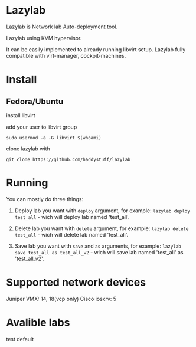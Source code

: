 Lazylab
======
Lazylab is Network lab Auto-deployment tool.

Lazylab using KVM hypervisor.

It can be easily implemented to already running libvirt setup.
Lazylab fully compatible with virt-manager, cockpit-machines.

Install
======

## Fedora/Ubuntu

install libvirt

add your user to libvirt group
```
sudo usermod -a -G libvirt $(whoami)
```
clone lazylab with
```
git clone https://github.com/haddystuff/lazylab
```

Running
======

You can mostly do three things:

1. Deploy lab you want with ``deploy`` argument, for example:
``lazylab deploy test_all`` - wich will deploy lab named 'test_all'.

2. Delete lab you want with ``delete`` argument, for example:
``lazylab delete test_all`` - wich will delete lab named 'test_all'.

3. Save lab you want with ``save`` and ``as`` arguments, for example:
``lazylab save test_all as test_all_v2`` - wich will save lab named 'test_all' as 'test_all_v2'.


Supported network devices
======
Juniper VMX: 14, 18(vcp only)
Cisco iosxrv: 5


Avalible labs
======
test
default
